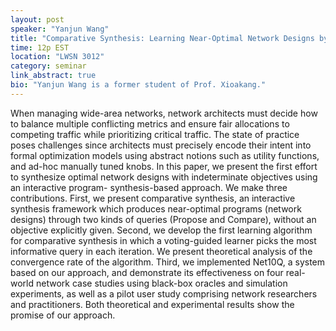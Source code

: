 ```yaml
---
layout: post
speaker: "Yanjun Wang"
title: "Comparative Synthesis: Learning Near-Optimal Network Designs by Query"
time: 12p EST
location: "LWSN 3012"
category: seminar
link_abstract: true
bio: "Yanjun Wang is a former student of Prof. Xioakang."
---
```


When managing wide-area networks, network architects must decide how to balance multiple conflicting metrics and ensure fair allocations to competing traffic while prioritizing critical traffic. The state of practice poses challenges since architects must precisely encode their intent into formal optimization models using abstract notions such as utility functions, and ad-hoc manually tuned knobs. In this paper, we present the first effort to synthesize optimal network designs with indeterminate objectives using an interactive program- synthesis-based approach. We make three contributions. First, we present comparative synthesis, an interactive synthesis framework which produces near-optimal programs (network designs) through two kinds of queries (Propose and Compare), without an objective explicitly given. Second, we develop the first learning algorithm for comparative synthesis in which a voting-guided learner picks the most informative query in each iteration. We present theoretical analysis of the convergence rate of the algorithm. Third, we implemented Net10Q, a system based on our approach, and demonstrate its effectiveness on four real-world network case studies using black-box oracles and simulation experiments, as well as a pilot user study comprising network researchers and practitioners. Both theoretical and experimental results show the promise of our approach.
